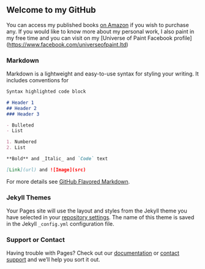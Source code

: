 ## Welcome to my GitHub

You can access my published books [on Amazon](https://www.amazon.co.uk/Emilia-Tarah-Roberts/e/B081Z7TG6Q/ref=dp_byline_cont_pop_book_1) if you wish to purchase any.
If you would like to know more about my personal work, I also paint in my free time and you can visit on my [Universe of Paint Facebook profile] (https://www.facebook.com/universeofpaint.ltd)

### Markdown

Markdown is a lightweight and easy-to-use syntax for styling your writing. It includes conventions for

```markdown
Syntax highlighted code block

# Header 1
## Header 2
### Header 3

- Bulleted
- List

1. Numbered
2. List

**Bold** and _Italic_ and `Code` text

[Link](url) and ![Image](src)
```

For more details see [GitHub Flavored Markdown](https://guides.github.com/features/mastering-markdown/).

### Jekyll Themes

Your Pages site will use the layout and styles from the Jekyll theme you have selected in your [repository settings](https://github.com/EmaGusic/EmaGusic.github.io/settings/pages). The name of this theme is saved in the Jekyll `_config.yml` configuration file.

### Support or Contact

Having trouble with Pages? Check out our [documentation](https://docs.github.com/categories/github-pages-basics/) or [contact support](https://support.github.com/contact) and we’ll help you sort it out.
